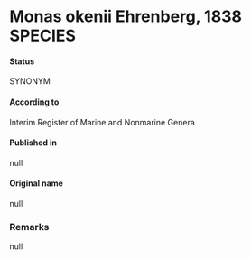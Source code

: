 # Monas okenii Ehrenberg, 1838 SPECIES

#### Status
SYNONYM

#### According to
Interim Register of Marine and Nonmarine Genera

#### Published in
null

#### Original name
null

### Remarks
null